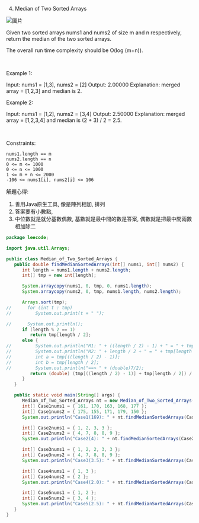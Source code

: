 4. Median of Two Sorted Arrays


![圖片](https://user-images.githubusercontent.com/118010660/219064334-917c2777-6092-4fb7-8f2c-cb934225f5e8.png)


Given two sorted arrays nums1 and nums2 of size m and n respectively, return the median of the two sorted arrays.

The overall run time complexity should be O(log (m+n)).

 

Example 1:

Input: nums1 = [1,3], nums2 = [2]
Output: 2.00000
Explanation: merged array = [1,2,3] and median is 2.

Example 2:

Input: nums1 = [1,2], nums2 = [3,4]
Output: 2.50000
Explanation: merged array = [1,2,3,4] and median is (2 + 3) / 2 = 2.5.

 

Constraints:

    nums1.length == m
    nums2.length == n
    0 <= m <= 1000
    0 <= n <= 1000
    1 <= m + n <= 2000
    -106 <= nums1[i], nums2[i] <= 106

解題心得:
1. 善用Java原生工具, 像是陣列相加, 排列
2. 答案要有小數點, 
3. 中位數就是就分基數偶數, 基數就是最中間的數是答案, 偶數就是把最中間兩數相加除二


``` java
package leecode;

import java.util.Arrays;

public class Median_of_Two_Sorted_Arrays {
   public double findMedianSortedArrays(int[] nums1, int[] nums2) {
      int length = nums1.length + nums2.length;
      int[] tmp = new int[length];

      System.arraycopy(nums1, 0, tmp, 0, nums1.length);
      System.arraycopy(nums2, 0, tmp, nums1.length, nums2.length);

      Arrays.sort(tmp);
//      for (int t : tmp)
//         System.out.print(t + " ");

//      System.out.println();
      if (length % 2 == 1)
         return tmp[length / 2];
      else {
//         System.out.println("M1: " + ((length / 2) - 1) + " = " + tmp[((length / 2) - 1)]);
//         System.out.println("M2: " + length / 2 + " = " + tmp[length / 2]);
//         int a = tmp[((length / 2) - 1)];
//         int b = tmp[length / 2];
//         System.out.println("==> " + (double)7/2);
         return (double) (tmp[((length / 2) - 1)] + tmp[length / 2]) / 2;
      }
   }

   public static void main(String[] args) {
      Median_of_Two_Sorted_Arrays nt = new Median_of_Two_Sorted_Arrays();
      int[] Case1nums1 = { 161, 170, 163, 168, 177 };
      int[] Case1nums2 = { 175, 155, 171, 179, 150 };
      System.out.println("Case1(169): " + nt.findMedianSortedArrays(Case1nums1, Case1nums2));

      int[] Case2nums1 = { 1, 2, 3, 3 };
      int[] Case2nums2 = { 4, 7, 8, 8, 9 };
      System.out.println("Case2(4): " + nt.findMedianSortedArrays(Case2nums1, Case2nums2));

      int[] Case3nums1 = { 1, 2, 2, 3, 3 };
      int[] Case3nums2 = { 4, 7, 8, 8, 9 };
      System.out.println("Case3(3.5): " + nt.findMedianSortedArrays(Case3nums1, Case3nums2));

      int[] Case4nums1 = { 1, 3 };
      int[] Case4nums2 = { 2 };
      System.out.println("Case4(2.0): " + nt.findMedianSortedArrays(Case4nums1, Case4nums2));

      int[] Case5nums1 = { 1, 2 };
      int[] Case5nums2 = { 3, 4 };
      System.out.println("Case5(2.5): " + nt.findMedianSortedArrays(Case5nums1, Case5nums2));
   }
}

```

